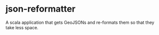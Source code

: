 json-reformatter
================

A scala application that gets GeoJSONs and re-formats them so that they take less space.
